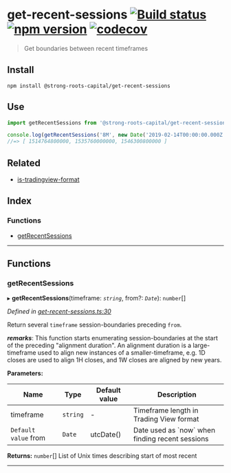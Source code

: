 
get-recent-sessions [![Build status](https://travis-ci.org/strong-roots-capital/get-recent-sessions.svg?branch=master)](https://travis-ci.org/strong-roots-capital/get-recent-sessions) [![npm version](https://img.shields.io/npm/v/@strong-roots-capital/get-recent-sessions.svg)](https://npmjs.org/package/@strong-roots-capital/get-recent-sessions) [![codecov](https://codecov.io/gh/strong-roots-capital/get-recent-sessions/branch/master/graph/badge.svg)](https://codecov.io/gh/strong-roots-capital/get-recent-sessions)
====================================================================================================================================================================================================================================================================================================================================================================================================================================================================================================================================

> Get boundaries between recent timeframes

Install
-------

```shell
npm install @strong-roots-capital/get-recent-sessions
```

Use
---

```typescript
import getRecentSessions from '@strong-roots-capital/get-recent-sessions'

console.log(getRecentSessions('8M', new Date('2019-02-14T00:00:00.000Z'))
//=> [ 1514764800000, 1535760000000, 1546300800000 ]
```

Related
-------

*   [is-tradingview-format](https://github.com/strong-roots-capital/is-tradingview-format)

## Index

### Functions

* [getRecentSessions](#getrecentsessions)

---

## Functions

<a id="getrecentsessions"></a>

###  getRecentSessions

▸ **getRecentSessions**(timeframe: *`string`*, from?: *`Date`*): `number`[]

*Defined in [get-recent-sessions.ts:30](https://github.com/strong-roots-capital/get-recent-sessions/blob/91f5dc0/src/get-recent-sessions.ts#L30)*

Return several `timeframe` session-boundaries preceding `from`.

*__remarks__*: This function starts enumerating session-boundaries at the start of the preceding "alignment duration". An alignment duration is a large-timeframe used to align new instances of a smaller-timeframe, e.g. 1D closes are used to align 1H closes, and 1W closes are aligned by new years.

**Parameters:**

| Name | Type | Default value | Description |
| ------ | ------ | ------ | ------ |
| timeframe | `string` | - |  Timeframe length in Trading View format |
| `Default value` from | `Date` |  utcDate() |  Date used as \`now\` when finding recent sessions |

**Returns:** `number`[]
List of Unix times describing start of most recent

___

